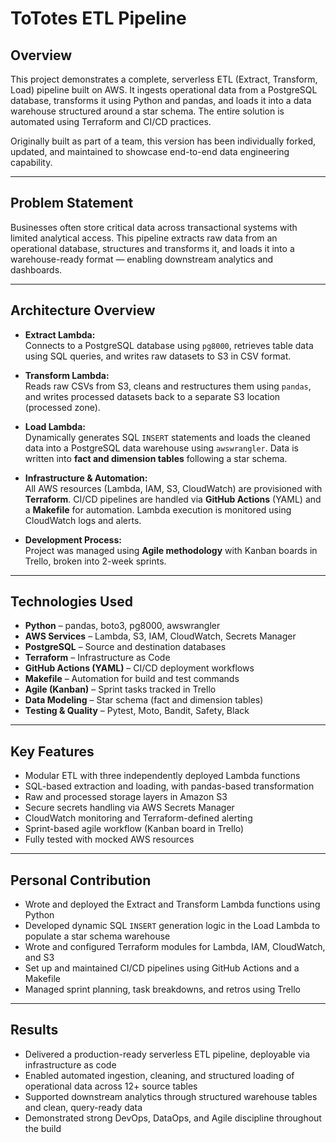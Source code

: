 # ToTotes ETL Pipeline

## Overview
This project demonstrates a complete, serverless ETL (Extract, Transform, Load) pipeline built on AWS. It ingests operational data from a PostgreSQL database, transforms it using Python and pandas, and loads it into a data warehouse structured around a star schema. The entire solution is automated using Terraform and CI/CD practices.

Originally built as part of a team, this version has been individually forked, updated, and maintained to showcase end-to-end data engineering capability.

---

## Problem Statement
Businesses often store critical data across transactional systems with limited analytical access. This pipeline extracts raw data from an operational database, structures and transforms it, and loads it into a warehouse-ready format — enabling downstream analytics and dashboards.

---

## Architecture Overview

- **Extract Lambda:**  
  Connects to a PostgreSQL database using `pg8000`, retrieves table data using SQL queries, and writes raw datasets to S3 in CSV format.

- **Transform Lambda:**  
  Reads raw CSVs from S3, cleans and restructures them using `pandas`, and writes processed datasets back to a separate S3 location (processed zone).

- **Load Lambda:**  
  Dynamically generates SQL `INSERT` statements and loads the cleaned data into a PostgreSQL data warehouse using `awswrangler`. Data is written into **fact and dimension tables** following a star schema.

- **Infrastructure & Automation:**  
  All AWS resources (Lambda, IAM, S3, CloudWatch) are provisioned with **Terraform**. CI/CD pipelines are handled via **GitHub Actions** (YAML) and a **Makefile** for automation. Lambda execution is monitored using CloudWatch logs and alerts.

- **Development Process:**  
  Project was managed using **Agile methodology** with Kanban boards in Trello, broken into 2-week sprints.

---

## Technologies Used

- **Python** – pandas, boto3, pg8000, awswrangler
- **AWS Services** – Lambda, S3, IAM, CloudWatch, Secrets Manager
- **PostgreSQL** – Source and destination databases
- **Terraform** – Infrastructure as Code
- **GitHub Actions (YAML)** – CI/CD deployment workflows
- **Makefile** – Automation for build and test commands
- **Agile (Kanban)** – Sprint tasks tracked in Trello
- **Data Modeling** – Star schema (fact and dimension tables)
- **Testing & Quality** – Pytest, Moto, Bandit, Safety, Black

---

## Key Features

- Modular ETL with three independently deployed Lambda functions
- SQL-based extraction and loading, with pandas-based transformation
- Raw and processed storage layers in Amazon S3
- Secure secrets handling via AWS Secrets Manager
- CloudWatch monitoring and Terraform-defined alerting
- Sprint-based agile workflow (Kanban board in Trello)
- Fully tested with mocked AWS resources

---

## Personal Contribution

- Wrote and deployed the Extract and Transform Lambda functions using Python
- Developed dynamic SQL `INSERT` generation logic in the Load Lambda to populate a star schema warehouse
- Wrote and configured Terraform modules for Lambda, IAM, CloudWatch, and S3
- Set up and maintained CI/CD pipelines using GitHub Actions and a Makefile
- Managed sprint planning, task breakdowns, and retros using Trello

---

## Results

- Delivered a production-ready serverless ETL pipeline, deployable via infrastructure as code
- Enabled automated ingestion, cleaning, and structured loading of operational data across 12+ source tables
- Supported downstream analytics through structured warehouse tables and clean, query-ready data
- Demonstrated strong DevOps, DataOps, and Agile discipline throughout the build

